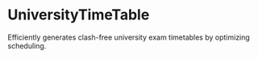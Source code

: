 # UniversityTimeTable
Efficiently generates clash-free university exam timetables by optimizing scheduling.
